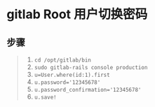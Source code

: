 # gitlab Root 用户切换密码

## 步骤

> 1. `cd /opt/gitlab/bin`
> 2. `sudo gitlab-rails console production`
> 3. `u=User.where(id:1).first`
> 4. `u.password='12345678'`
> 5. `u.password_confirmation='12345678'`
> 6. `u.save!`
